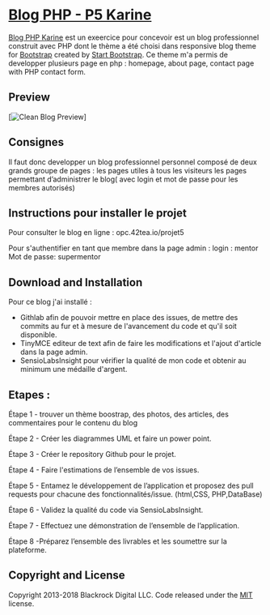 # [Blog PHP - P5 Karine](https://startbootstrap.com/template-overviews/clean-blog/)

[Blog PHP Karine](http://startbootstrap.com/template-overviews/clean-blog/) est un exeercice pour concevoir est un blog professionnel construit avec PHP dont le thème a été choisi dans responsive blog theme for [Bootstrap](http://getbootstrap.com/) created by [Start Bootstrap](http://startbootstrap.com/). Ce theme m'a permis de developper plusieurs page en php :  homepage, about page, contact page with PHP contact form.

## Preview

[![Clean Blog Preview](https://P5/www/img/index.jpg)]<!-- (http://localhost/P5/www/) -->

## Consignes

Il faut donc developper un blog professionnel personnel composé de deux grands groupe de pages :
les pages utiles à tous les visiteurs 
les pages permettant d’administrer le blog( avec login et mot de passe pour les membres autorisés)

## Instructions pour installer le projet 

Pour consulter le blog en ligne :
opc.42tea.io/projet5

Pour s'authentifier en tant que membre dans la page admin :
login : mentor
Mot de passe: supermentor



## Download and Installation

Pour ce blog j'ai installé : 
- Githlab afin de pouvoir mettre en place des issues, de mettre des commits au fur et à mesure de l'avancement du code et qu'il soit disponible.
- TinyMCE editeur de text afin de faire les modifications et l'ajout d'article dans la page admin.
- SensioLabsInsight pour vérifier la qualité de mon code et obtenir au minimum une médaille d'argent.

## Etapes :

Étape 1 - trouver un thème boostrap, des photos, des articles, des commentaires pour le contenu du blog

Étape 2 - Créer les diagrammes UML et faire un power point.

Étape 3 - Créer le repository Github pour le projet.

Étape 4 - Faire l'estimations de l’ensemble de vos issues.

Étape 5 -  Entamez le développement de l’application et proposez des pull requests pour chacune des fonctionnalités/issue. (html,CSS, PHP,DataBase)

Étape 6 - Validez la qualité du code via SensioLabsInsight.

Étape 7 - Effectuez une démonstration de l’ensemble de l’application.

Étape 8 -Préparez l’ensemble des livrables et les soumettre sur la plateforme.



## Copyright and License

Copyright 2013-2018 Blackrock Digital LLC. Code released under the [MIT](https://github.com/BlackrockDigital/startbootstrap-clean-blog/blob/gh-pages/LICENSE) license.
